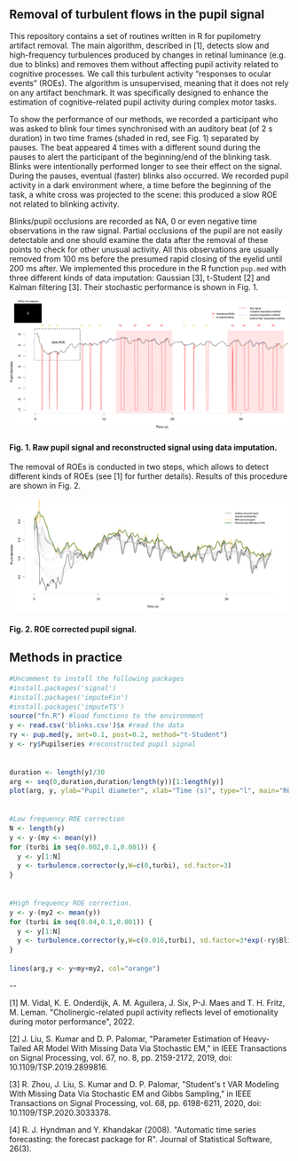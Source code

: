 ## Removal of turbulent flows in the pupil signal

This repository contains a set of routines written in R for pupilometry artifact removal. The main algorithm, described in [1], detects slow and high-frequency turbulences produced by changes in retinal luminance (e.g. due to blinks) and removes them without affecting pupil activity related to cognitive processes. We call this turbulent activity “responses to ocular events” (ROEs). The algorithm is unsupervised, meaning that it does not rely on any artifact benchmark. It was specifically designed to enhance the estimation of cognitive-related pupil activity during complex motor tasks.

To show the performance of our methods, we recorded a participant who was asked to blink four times synchronised with an auditory beat (of 2 s duration) in two time frames (shaded in red, see Fig. 1) separated by pauses. The beat appeared 4 times with a different sound during the pauses to alert the participant of the beginning/end of the blinking task. Blinks were intentionally performed longer to see their effect on the signal. During the pauses, eventual (faster) blinks also occurred.  We recorded pupil activity in a dark environment where, a time before the beginning of the task, a white cross was projected to the scene: this produced a slow ROE not related to blinking activity. 

Blinks/pupil occlusions are recorded as NA, 0 or even negative time observations in the raw signal. Partial occlusions of the pupil are not easily detectable and one should examine the data after the removal of these points to check for other unusual activity. All this observations are usually removed from 100 ms before the presumed rapid closing of the eyelid until 200 ms after. We implemented this procedure in the R function `pup.med` with three different kinds of data imputation: Gaussian [3], t-Student [2] and Kalman filtering [3]. Their stochastic performance is shown in Fig. 1.

![Fig. 1](https://github.com/m-vidal/pupil-turbulence-removal/blob/main/plots/P1.jpg)
#### Fig. 1. Raw pupil signal and reconstructed signal using data imputation.

The removal of ROEs is conducted in two steps, which allows to detect different kinds of ROEs (see [1] for further details). Results of this procedure are shown in Fig. 2. <!-- Note that the grey lines in Fig. 2 are smooth nonlinear spaces of the pupil signal where it is supposed these turbulences can be located.-->

![Fig. 1](https://github.com/m-vidal/pupil-turbulence-removal/blob/main/plots/P2.jpg)
#### Fig. 2. ROE corrected pupil signal.

## Methods in practice
```R
#Uncomment to install the following packages
#install.packages('signal')
#install.packages('imputeFin')
#install.packages('imputeTS')
source("fn.R") #load functions to the environment
y <- read.csv('blinks.csv')$x #read the data
ry <- pup.med(y, ant=0.1, post=0.2, method="t-Student")
y <- ry$Pupilseries #reconstructed pupil signal


duration <- length(y)/30
arg <- seq(0,duration,duration/length(y))[1:length(y)]
plot(arg, y, ylab="Pupil diameter", xlab="Time (s)", type="l", main="ROE correction")


#Low frequency ROE correction
N <- length(y)
y <- y-(my <- mean(y))
for (turbi in seq(0.002,0.1,0.001)) {
  y <- y[1:N]
  y <- turbulence.corrector(y,W=c(0,turbi), sd.factor=3)
}


#High frequency ROE correction.
y <- y-(my2 <- mean(y))
for (turbi in seq(0.04,0.1,0.001)) {
  y <- y[1:N]
  y <- turbulence.corrector(y,W=c(0.016,turbi), sd.factor=3*exp(-ry$Blink_rate))
}

lines(arg,y <- y+my+my2, col="orange")

```
--

[1] M. Vidal, K. E. Onderdijk, A. M. Aguilera, J. Six, P-J. Maes and T. H. Fritz, M. Leman. "Cholinergic-related pupil activity reflects level of emotionality during motor performance", 2022.

[2] J. Liu, S. Kumar and D. P. Palomar, "Parameter Estimation of Heavy-Tailed AR Model With Missing Data Via Stochastic EM," in IEEE Transactions on Signal Processing, vol. 67, no. 8, pp. 2159-2172, 2019, doi: 10.1109/TSP.2019.2899816.

[3] R. Zhou, J. Liu, S. Kumar and D. P. Palomar, "Student's  t  VAR Modeling With Missing Data Via Stochastic EM and Gibbs Sampling," in IEEE Transactions on Signal Processing, vol. 68, pp. 6198-6211, 2020, doi: 10.1109/TSP.2020.3033378.

[4] R. J. Hyndman and Y. Khandakar (2008). "Automatic time series forecasting: the forecast package for R". Journal of Statistical Software, 26(3).
